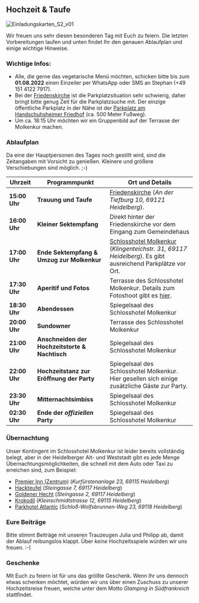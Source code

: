 ## Hochzeit & Taufe

![Einladungskarten_S2_v01](https://user-images.githubusercontent.com/20990315/154286826-5ec7a6a2-1d3e-4e7b-b7e8-1376c4462819.png)

Wir freuen uns sehr diesen besonderen Tag mit Euch zu feiern. Die letzten Vorbereitungen laufen und unten findet Ihr den genauen Ablaufplan und einige wichtige Hinweise.

### Wichtige Infos:

- Alle, die gerne das vegetarische Menü möchten, schicken bitte bis zum **01.08.2022** einen Einzeiler per WhatsApp oder SMS an Stephan (+49 151 4122 7917).
- Bei der [Friedenskirche](https://friedensgemeinde-handschuhsheim.de/) ist die Parkplatzsituation sehr schwierig, daher bringt bitte genug Zeit für die Parkplatzsuche mit. Der einzige öffentliche Parkplatz in der Nähe ist der [Parkplatz am Handschuhsheimer Friedhof](https://goo.gl/maps/4hQS5TpaDJnXMsS87) (ca. 500 Meter Fußweg).
- Um ca. 18:15 Uhr möchten wir ein Gruppenbild auf der Terrasse der Molkenkur machen.

### Ablaufplan

Da eine der Hauptpersonen des Tages noch gestillt wird, sind die Zeitangaben mit Vorsicht zu genießen. Kleinere und größere Verschiebungen sind möglich. ;-)

Uhrzeit | Programmpunkt | Ort und Details
-------- | -------- | --------
**15:00 Uhr** | **Trauung und Taufe** | [Friedenskirche](https://friedensgemeinde-handschuhsheim.de/) (_An der Tiefburg 10, 69121 Heidelberg_).
**16:00 Uhr** | **Kleiner Sektempfang** | Direkt hinter der Friedenskirche vor dem Eingang zum Gemeindehaus
**17:00 Uhr** | **Ende Sektempfang & Umzug zur Molkenkur** | [Schlosshotel Molkenkur](https://www.molkenkur.de/) (_Klingenteichstr. 31, 69117 Heidelberg_). Es gibt ausreichend Parkplätze vor Ort.
**17:30 Uhr** | **Aperitif und Fotos** | Terrasse des Schlosshotel Molkenkur. Details zum Fotoshoot gibt es [hier](/fotoshoot.html).
**18:30 Uhr** | **Abendessen** | Spiegelsaal des Schlosshotel Molkenkur
**20:00 Uhr** | **Sundowner** | Terrasse des Schlosshotel Molkenkur
**21:00 Uhr** | **Anschneiden der Hochzeitstorte & Nachtisch** | Spiegelsaal des Schlosshotel Molkenkur
**22:00 Uhr** | **Hochzeitstanz zur Eröffnung der Party** | Spiegelsaal des Schlosshotel Molkenkur. Hier gesellen sich einige zusätzliche Gäste zur Party.
**23:30 Uhr** | **Mitternachtsimbiss** | Spiegelsaal des Schlosshotel Molkenkur
**02:30 Uhr** | **Ende der _offiziellen_ Party** | Spiegelsaal des Schlosshotel Molkenkur

### Übernachtung

Unser Kontingent im Schlosshotel Molkenkur ist leider bereits vollständig belegt, aber in der Heidelberger Alt- und Weststadt gibt es jede Menge Übernachtungsmöglichkeiten, die schnell mit dem Auto oder Taxi zu erreichen sind, zum Beispiel:

- [Premier Inn (Zentrum)](https://www.google.com/travel/hotels/s/graA23xdPZFLfgTP6) (_Kurfürstenanlage 23, 69115 Heidelberg_)
- [Hackteufel](https://www.hackteufel.de/de/index.html) (_Steingasse 7, 69117 Heidelberg_)
- [Goldener Hecht](https://www.hotel-goldener-hecht.de/index.php/de/) (_Steingasse 2, 69117 Heidelberg_)
- [Krokodil](https://krokodil-heidelberg.de/) (_Kleinschmidtstrasse 12, 69115 Heidelberg_)
- [Parkhotel Atlantic](https://krokodil-heidelberg.de/) (_Schloß-Wolfsbrunnen-Weg 23, 69118 Heidelberg_)

### Eure Beiträge

Bitte stimmt Beiträge mit unseren Trauzeugen Julia und Philipp ab, damit der Ablauf reibungslos klappt. Über _keine_ Hochzeitsspiele würden wir uns freuen. :-)

### Geschenke

Mit Euch zu feiern ist für uns das größte Geschenk. Wenn Ihr uns dennoch etwas schenken möchtet, würden wir uns über einen Zuschuss zu unserer Hochzeitsreise freuen, welche unter dem Motto _Glamping in Südfrankreich_ stattfindet.
